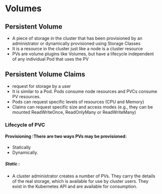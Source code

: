 # Volumes

## Persistent Volume
- A piece of storage in the cluster that has been provisioned by an administrator or dynamically provisioned using Storage Classes
- It is a resource in the cluster just like a node is a cluster resource
-  PVs are volume plugins like Volumes, but have a lifecycle independent of any individual Pod that uses the PV
## Persistent Volume Claims
-  request for storage by a user
-  It is similar to a Pod. Pods consume node resources and PVCs consume PV resources.
-  Pods can request specific levels of resources (CPU and Memory)
-  Claims can request specific size and access modes (e.g., they can be mounted ReadWriteOnce, ReadOnlyMany or ReadWriteMany)

### Lifecycle of PVC
#### __Provisioning__ :There are two ways PVs may be provisioned: 
  - Statically
  - Dynamically.

##### **Static** :
- A cluster administrator creates a number of PVs. They carry the details of the real storage, which is available for use by cluster users. They exist in the Kubernetes API and are available for consumption.
